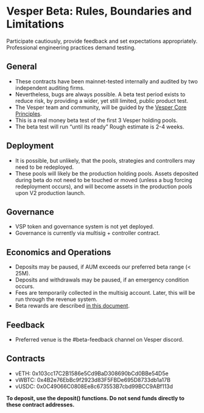 # Vesper Beta: Rules, Boundaries and Limitations

Participate cautiously, provide feedback and set expectations appropriately.  Professional engineering practices demand testing.
## General
* These contracts have been mainnet-tested internally and audited by two independent auditing firms.
* Nevertheless, bugs are always possible.  A beta test period exists to reduce risk, by providing a wider, yet still limited, public product test.
* The Vesper team and community, will be guided by the [Vesper Core Principles](https://medium.com/vesperfinance/vespers-core-principles-491c169778e1).
* This is a real money beta test of the first 3 Vesper holding pools.
* The beta test will run “until its ready”   Rough estimate is 2-4 weeks.
## Deployment
* It is possible, but unlikely, that the pools, strategies and controllers may need to be redeployed.
* These pools will likely be the production holding pools.  Assets deposited during beta do not need to be touched or moved (unless a bug forcing redeployment occurs), and will become assets in the production pools upon V2 production launch.
## Governance
* VSP token and governance system is not yet deployed.
* Governance is currently via multisig + controller contract.
## Economics and Operations
* Deposits may be paused, if AUM exceeds our preferred beta range (< 25M).
* Deposits and withdrawals may be paused, if an emergency condition occurs.
* Fees are temporarily collected in the multisig account.  Later, this will be run through the revenue system.
* Beta rewards are described [in this document](https://medium.com/vesperfinance/vesper-incentivized-beta-launch-dec-22-a844976b41f6).
## Feedback
* Preferred venue is the #beta-feedback channel on Vesper discord.
## Contracts
* vETH: 0x103cc17C2B1586e5Cd9BaD308690bCd0BBe54D5e
* vWBTC: 0x4B2e76EbBc9f2923d83F5FBDe695D8733db1a17B
* vUSDC: 0x0C49066C0808Ee8c673553B7cbd99BCC9ABf113d

**To deposit, use the deposit() functions.  Do not send funds directly to these contract addresses.**

